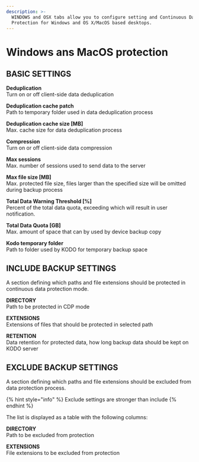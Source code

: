 ```yaml
---
description: >-
  WINDOWS and OSX tabs allow you to configure setting and Continuous Data
  Protection for Windows and OS X/MacOS based desktops.
---
```


# Windows ans MacOS protection

## **BASIC SETTINGS** <a id="basic-settings"></a>

**Deduplication**  
Turn on or off client-side data deduplication

**Deduplication cache patch**  
Path to temporary folder used in data deduplication process

**Deduplication cache size \[MB\]**  
Max. cache size for data deduplication process

**Compression**  
Turn on or off client-side data compression

**Max sessions**  
Max. number of sessions used to send data to the server

**Max file size \[MB\]**  
Max. protected file size, files larger than the specified size will be omitted during backup process

**Total Data Warning Threshold \[%\]**  
Percent of the total data quota, exceeding which will result in user notification.

**Total Data Quota \[GB\]**  
Max. amount of space that can by used by device backup copy

**Kodo temporary folder**  
Path to folder used by KODO for temporary backup space

## **INCLUDE BACKUP SETTINGS** <a id="include-backup-settings"></a>

A section defining which paths and file extensions should be protected in continuous data protection mode.

**DIRECTORY**  
Path to be protected in CDP mode

**EXTENSIONS**  
Extensions of files that should be protected in selected path

**RETENTION**  
Data retention for protected data, how long backup data should be kept on KODO server

## **EXCLUDE BACKUP SETTINGS** <a id="exclude-backup-settings"></a>

A section defining which paths and file extensions should be excluded from data protection process.

{% hint style="info" %}
Exclude settings are stronger than include
{% endhint %}

The list is displayed as a table with the following columns:

**DIRECTORY**  
Path to be excluded from protection

**EXTENSIONS**  
File extensions to be excluded from protection

